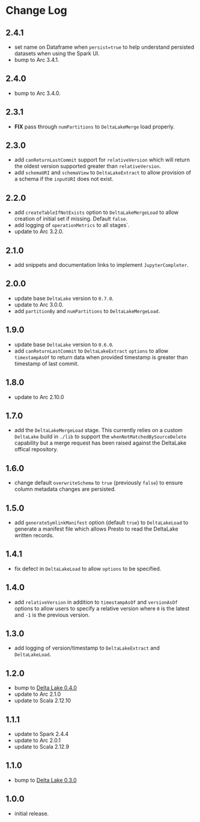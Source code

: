 # Change Log

## 2.4.1

- set name on Dataframe when `persist=true` to help understand persisted datasets when using the Spark UI.
- bump to Arc 3.4.1.

## 2.4.0

- bump to Arc 3.4.0.

## 2.3.1

- **FIX** pass through `numPartitions` to `DeltaLakeMerge` load properly.

## 2.3.0

- add `canReturnLastCommit` support for `relativeVersion` which will return the oldest version supported greater than `relativeVersion`.
- add `schemaURI` and `schemaView` to `DeltaLakeExtract` to allow provision of a schema if the `inputURI` does not exist.

## 2.2.0

- add `createTableIfNotExists` option to `DeltaLakeMergeLoad` to allow creation of initial set if missing. Default `false`.
- add logging of `operationMetrics` to all stages`.
- update to Arc 3.2.0.

## 2.1.0

- add snippets and documentation links to implement `JupyterCompleter`.

## 2.0.0

- update base `DeltaLake` version to `0.7.0`.
- update to Arc 3.0.0.
- add `partitionBy` and `numPartitions` to `DeltaLakeMergeLoad`.

## 1.9.0

- update base `DeltaLake` version to `0.6.0`.
- add `canReturnLastCommit` to `DeltaLakeExtract` `options` to allow `timestampAsOf` to return data when provided timestamp is greater than timestamp of last commit.

## 1.8.0

- update to Arc 2.10.0

## 1.7.0

- add the `DeltaLakeMergeLoad` stage. This currently relies on a custom `DeltaLake` build in `./lib` to support the `whenNotMatchedBySourceDelete` capability but a merge request has been raised against the DeltaLake offical repository.

## 1.6.0

- change default `overwriteSchema` to `true` (previously `false`) to ensure column metadata changes are persisted.

## 1.5.0

- add `generateSymlinkManifest` option (default `true`) to `DeltaLakeLoad` to generate a manifest file which allows Presto to read the DeltaLake written records.

## 1.4.1

- fix defect in `DeltaLakeLoad` to allow `options` to be specified.

## 1.4.0

- add `relativeVersion` in addition to `timestampAsOf` and `versionAsOf` options to allow users to specify a relative version where `0` is the latest and `-1` is the previous version.

## 1.3.0

- add logging of version/timestamp to `DeltaLakeExtract` and `DeltaLakeLoad`.

## 1.2.0

- bump to [Delta Lake 0.4.0](https://github.com/delta-io/delta/releases/tag/v0.4.0)
- update to Arc 2.1.0
- update to Scala 2.12.10

## 1.1.1

- update to Spark 2.4.4
- update to Arc 2.0.1
- update to Scala 2.12.9

## 1.1.0

- bump to [Delta Lake 0.3.0](https://github.com/delta-io/delta/releases/tag/v0.3.0)

## 1.0.0

- initial release.
